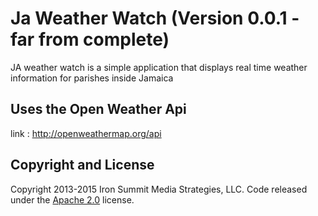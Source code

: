 # Ja Weather Watch (Version 0.0.1 - far from complete)
JA weather watch is a simple application that displays real time weather information for parishes inside Jamaica

## Uses the Open Weather Api
link : http://openweathermap.org/api

## Copyright and License

Copyright 2013-2015 Iron Summit Media Strategies, LLC. Code released under the [Apache 2.0](https://github.com/IronSummitMedia/startbootstrap-sb-admin-2/blob/gh-pages/LICENSE) license.
